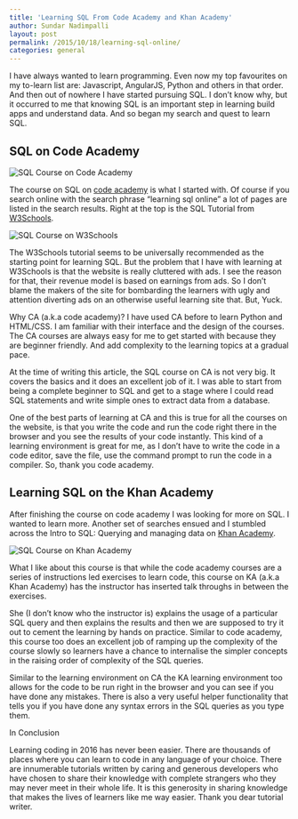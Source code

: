 ```yaml
---
title: 'Learning SQL From Code Academy and Khan Academy'
author: Sundar Nadimpalli
layout: post
permalink: /2015/10/18/learning-sql-online/
categories: general
---
```


I have always wanted to learn programming. Even now my top favourites on my to-learn list are: Javascript, AngularJS, Python and others in that order. And then out of nowhere I have started pursuing SQL. I don’t know why, but it occurred to me that knowing SQL is an important step in learning build apps and understand data. And so began my search and quest to learn SQL. 


## SQL on Code Academy

<img src="https://s3.amazonaws.com/sundar-website-assets/images/sql-course-code-academy.jpg" alt="SQL Course on Code Academy"/>

The course on SQL on [code academy](https://www.codecademy.com/courses/learn-sql) is what I started with. Of course if you search online with the search phrase “learning sql online” a lot of pages are listed in the search results. Right at the top is the SQL Tutorial from [W3Schools](http://www.w3schools.com/sql/). 

<img src="https://s3.amazonaws.com/sundar-website-assets/images/sql-course-w3schools.jpg" alt="SQL Course on W3Schools"/>

The W3Schools tutorial seems to be universally recommended as the starting point for learning SQL. But the problem that I have with learning at W3Schools is that the website is really cluttered with ads. I see the reason for that, their revenue model is based on earnings from ads. So I don’t blame the makers of the site for bombarding the learners with ugly and attention diverting ads on an otherwise useful learning site that. But, Yuck. 

Why CA (a.k.a code academy)? I have used CA before to learn Python and HTML/CSS. I am familiar with their interface and the design of the courses. The CA courses are always easy for me to get started with because they are beginner friendly. And add complexity to the learning topics at a gradual pace. 

At the time of writing this article, the SQL course on CA is not very big. It covers the basics and it does an excellent job of it. I was able to start from being a complete beginner to SQL and get to a stage where I could read SQL statements and write simple ones to extract data from a database. 

One of the best parts of learning at CA and this is true for all the courses on the website, is that you write the code and run the code right there in the browser and you see the results of your code instantly. This kind of a learning environment is great for me, as I don’t have to write the code in a code editor, save the file, use the command prompt to run the code in a compiler. So, thank you code academy. 

## Learning SQL on the Khan Academy

After finishing the course on code academy I was looking for more on SQL. I wanted to learn more. Another set of searches ensued and I stumbled across the Intro to SQL: Querying and managing data on [Khan Academy](https://www.khanacademy.org/computing/computer-programming/sql). 

<img src="https://s3.amazonaws.com/sundar-website-assets/images/sql-course-khan-academy.jpg" alt="SQL Course on Khan Academy"/>

What I like about this course is that while the code academy courses are a series of instructions led exercises to learn code, this course on KA (a.k.a Khan Academy) has the instructor has inserted talk throughs in between the exercises. 

She (I don’t know who the instructor is) explains the usage of a particular SQL query and then explains the results and then we are supposed to try it out to cement the learning by hands on practice. Similar to code academy, this course too does an excellent job of ramping up the complexity of the course slowly so learners have a chance to internalise the simpler concepts in the raising order of complexity of the SQL queries. 

Similar to the learning environment on CA the KA learning environment too allows for the code to be run right in the browser and you can see if you have done any mistakes. There is also a very useful helper functionality that tells you if you have done any syntax errors in the SQL queries as you type them. 

In Conclusion

Learning coding in 2016 has never been easier. There are thousands of places where you can learn to code in any language of your choice. There are innumerable tutorials written by caring and generous developers who have chosen to share their knowledge with complete strangers who they may never meet in their whole life. It is this generosity in sharing knowledge that makes the lives of learners like me way easier. Thank you dear tutorial writer.
